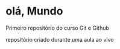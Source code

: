 # olá, Mundo

 Primeiro repositório do curso Git e Github

repositório criado durante uma aula ao vivo
